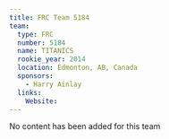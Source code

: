```yaml
---
title: FRC Team 5184
team:
  type: FRC
  number: 5184
  name: TITANICS
  rookie_year: 2014
  location: Edmonton, AB, Canada
  sponsors:
    - Harry Ainlay
  links:
    Website: 
---
```

No content has been added for this team